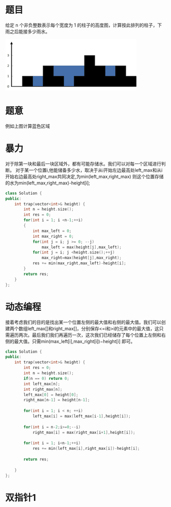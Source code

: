 # 题目
给定 n 个非负整数表示每个宽度为 1 的柱子的高度图，计算按此排列的柱子，下雨之后能接多少雨水。

![](rainwatertrap.png)

# 题意
例如上图计算蓝色区域

# 暴力
对于除第一块和最后一块区域外，都有可能存储水。我们可以对每一个区域进行判断。
对于某一个位置i,他能储备多少水，取决于从i开始左边最高处left_max和从i开始右边最高处right_max共同决定,为min(left_max,right_max)
则这个位置存储的水为min(left_max,right_max)-height[i];
```cpp
class Solution {
public:
    int trap(vector<int>& height) {
        int n = height.size();
        int res = 0;
        for(int i = 1; i <n-1;++i)
        {
            int max_left = 0;
            int max_right = 0;
            for(int j = i; j >= 0; --j)
                max_left = max(height[j],max_left);
            for(int j = i; j <height.size();++j)
                max_right=max(height[j],max_right);
            res += min(max_right,max_left)-height[i];
        }
        return res;
    }
};
```

# 动态编程
接着考虑我们的目的是找出某一个位置左侧的最大值和右侧的最大值。我们可以创建两个数组left_max[]和right_max[]，分别保存<=i和>i的元素中的最大值，这只需遍历两次。最后我们我们再遍历一次，这次我们已经储存了每个位置上左侧和右侧的最大值。只需min(max_left[i],max_right[i])−height[i] 即可。
```cpp
class Solution {
public:
    int trap(vector<int>& height) {
        int res = 0;
        int n = height.size();
        if(n == 0) return 0;
        int left_max[n];
        int right_max[n];
        left_max[0] = height[0];
        right_max[n-1] = height[n-1];
        
        for(int i = 1; i < n; ++i)
            left_max[i] = max(left_max[i-1],height[i]);
        
        for(int i = n-2;i>=0;--i)
            right_max[i] = max(right_max[i+1],height[i]);
        
        for(int i = 1; i<n-1;++i)
            res += min(left_max[i],right_max[i])-height[i];
        
        return res;
        
    }
};
```

# 双指针1
